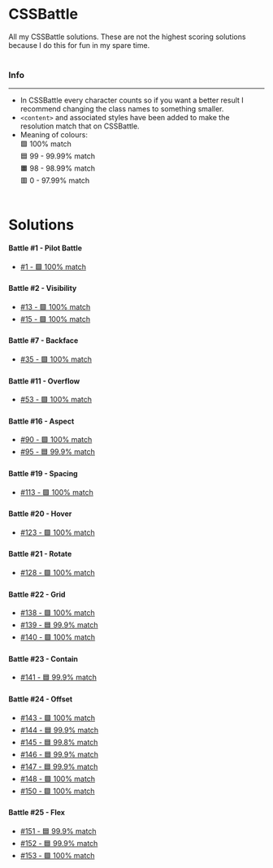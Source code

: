 # **CSSBattle**
All my CSSBattle solutions. These are not the highest scoring solutions because I do this for fun in my spare time.
<br><br>

### **Info**
***
* In CSSBattle every character counts so if you want a better result I recommend changing the class names to something smaller.
* `<content>` and associated styles have been added to make the resolution match that on CSSBattle.
* Meaning of colours: <br>
 🟩 100% match<br>
 🟦 99 - 99.99% match<br>
 🟧 98 - 98.99% match<br>
 🟥 0 - 97.99% match
<br><br>

# **Solutions**

#### **Battle #1 - Pilot Battle**
* [#1 - 🟩 100% match](/Battle%20%231%20-%20Pilot%20Battle/1.html)

#### **Battle #2 - Visibility**
* [#13 - 🟩 100% match](/Battle%20%232%20-%20Visibility/13.html)
* [#15 - 🟩 100% match](/Battle%20%232%20-%20Visibility/15.html)

#### **Battle #7 - Backface**
* [#35 - 🟩 100% match](/Battle%20%237%20-%20Backface/35.html)

#### **Battle #11 - Overflow**
* [#53 - 🟩 100% match](/Battle%20%2311%20-%20Overflow/53.html)

#### **Battle #16 - Aspect**
* [#90 - 🟩 100% match](/Battle%20%2316%20-%20Aspect/90.html)
* [#95 - 🟦 99.9% match](/Battle%20%2316%20-%20Aspect/95.html)

#### **Battle #19 - Spacing**
* [#113 - 🟩 100% match](/Battle%20%2319%20-%20Spacing/113.html)

#### **Battle #20 - Hover**
* [#123 - 🟩 100% match](/Battle%20%2320%20-%20Hover/123.html)

#### **Battle #21 - Rotate**
* [#128 - 🟩 100% match](/Battle%20%2321%20-%20Rotate/128.html)

#### **Battle #22 - Grid**
* [#138 - 🟩 100% match](/Battle%20%2322%20-%20Grid/139.html)
* [#139 - 🟦 99.9% match](/Battle%20%2322%20-%20Grid/139.html)
* [#140 - 🟩 100% match](/Battle%20%2322%20-%20Grid/140.html)

#### **Battle #23 - Contain**
* [#141 - 🟦 99.9% match](/Battle%20%2323%20-%20Contain/141.html)

#### **Battle #24 - Offset**
* [#143 - 🟩 100% match](/Battle%20%2324%20-%20Offset/143.html)
* [#144 - 🟦 99.9% match](/Battle%20%2324%20-%20Offset/144.html)
* [#145 - 🟦 99.8% match](/Battle%20%2324%20-%20Offset/145.html)
* [#146 - 🟦 99.9% match](/Battle%20%2324%20-%20Offset/146.html)
* [#147 - 🟦 99.9% match](/Battle%20%2324%20-%20Offset/147.html)
* [#148 - 🟩 100% match](/Battle%20%2324%20-%20Offset/148.html)
* [#150 - 🟩 100% match](/Battle%20%2324%20-%20Offset/150.html)

#### **Battle #25 - Flex**
* [#151 - 🟦 99.9% match](/Battle%20%2325%20-%20Flex/151.html)
* [#152 - 🟦 99.9% match](/Battle%20%2325%20-%20Flex/152.html)
* [#153 - 🟩 100% match](/Battle%20%2325%20-%20Flex/153.html)
